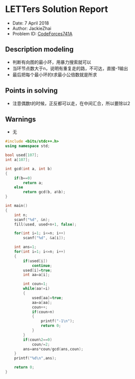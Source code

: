 # LETTers Solution Report

- Date: 7 April 2018
- Author: JackieZhai
- Problem ID: [CodeForces741A](http://codeforces.com/problemset/problem/741/A)

## Description modeling

- 判断有向图的最小环，用暴力搜索就可以
- 当环节点数大于n，说明有重复走的路，不可达，直接-1输出
- 最后把每个最小环的t求最小公倍数就是所求

## Points in solving

- 注意偶数t的时候，正反都可以走，在中间汇合，所以要除以2

## Warnings

- 无

```c++
#include <bits/stdc++.h>
using namespace std;

bool used[107];
int a[107];

int gcd(int a, int b)
{
    if(b==0)
        return a;
    else
        return gcd(b, a%b);
}

int main()
{
    int n;
	scanf("%d", &n);
    fill(used, used+n+1, false);

    for(int i=1; i<=n; i++)
        scanf("%d", &a[i]);

    int ans=1;
    for(int i=1; i<=n; i++)
    {
        if(used[i])
            continue;
        used[i]=true;
        int aa=a[i];

        int coun=1;
        while(aa!=i)
        {
            used[aa]=true;
            aa=a[aa];
            coun++;
            if(coun>n)
            {
                printf("-1\n");
                return 0;
            }
        }
        if(coun%2==0)
            coun/=2;
        ans=ans*coun/gcd(ans,coun);
    }
    printf("%d\n",ans);

	return 0;
}
```
